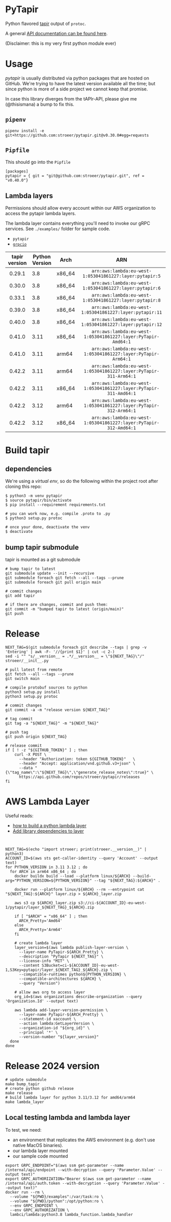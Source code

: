 # PyTapir

Python flavored [tapir](https://github.com/stroeer/tapir/) output of `protoc`.

A general [API documentation can be found here](https://stroeer.github.io/tapir/).

(Disclaimer: this is my very first python module ever)

# Usage

_pytapir_ is usually distributed via python packages that are hosted on GitHub. We're trying to have the
latest version available all the time; but since python is more of a side project we cannot keep that
promise.

In case this library diverges from the tAPIr-API, please give me (@thisismana) a bump to fix this.

## `pipenv`

`pipenv install -e git+https://github.com:stroeer/pytapir.git@v0.30.0#egg=requests`

## `Pipfile`

This should go into the `Pipfile`

```shell
[packages]
pytapir = { git = "git@github.com:stroeer/pytapir.git", ref = "v0.40.0"}
```

## Lambda layers

Permissions should allow every account within our AWS organization to access the
pytapir lambda layers.

The lambda layer contains everything you'll need to invoke our gRPC services. See
`./examples/` folder for sample code.

- `pytapir`
- [`grpcio`](https://pypi.org/project/grpcio/)

| tapir version | Python Version | Arch   |                                ARN                                |
|:-------------:|----------------|--------|:-----------------------------------------------------------------:|
|    0.29.1     | 3.8            | x86_64 |      `arn:aws:lambda:eu-west-1:053041861227:layer:pytapir:5`      |
|    0.30.0     | 3.8            | x86_64 |      `arn:aws:lambda:eu-west-1:053041861227:layer:pytapir:6`      |
|    0.33.1     | 3.8            | x86_64 |      `arn:aws:lambda:eu-west-1:053041861227:layer:pytapir:8`      |
|    0.39.0     | 3.8            | x86_64 |     `arn:aws:lambda:eu-west-1:053041861227:layer:pytapir:11`      |
|    0.40.0     | 3.8            | x86_64 |     `arn:aws:lambda:eu-west-1:053041861227:layer:pytapir:12`      |
|    0.41.0     | 3.11           | x86_64 |   `arn:aws:lambda:eu-west-1:053041861227:layer:PyTapir-Amd64:1`   |
|    0.41.0     | 3.11           | arm64  |   `arn:aws:lambda:eu-west-1:053041861227:layer:PyTapir-Arm64:1`   |
|    0.42.2     | 3.11           | arm64  | `arn:aws:lambda:eu-west-1:053041861227:layer:PyTapir-311-Arm64:1` |
|    0.42.2     | 3.11           | x86_64 | `arn:aws:lambda:eu-west-1:053041861227:layer:PyTapir-311-Amd64:1` |
|    0.42.2     | 3.12           | arm64  | `arn:aws:lambda:eu-west-1:053041861227:layer:PyTapir-312-Arm64:1` |
|    0.42.2     | 3.12           | x86_64 | `arn:aws:lambda:eu-west-1:053041861227:layer:PyTapir-312-Amd64:1` |

# Build tapir

## dependencies

We're using a _virtual env_, so do the following within the project root after cloning this repo:

```shell 
$ python3 -m venv pytapir
$ source pytapir/bin/activate
$ pip install --requirement requirements.txt

# you can work now, e.g. compile .proto to .py
$ python3 setup.py protoc

# once your done, deactivate the venv
$ deactivate
````

## bump tapir submodule

tapir is mounted as a git submodule

```shell
# bump tapir to latest
git submodule update --init --recursive
git submodule foreach git fetch --all --tags --prune
git submodule foreach git pull origin main

# commit changes
git add tapir

# if there are changes, commit and push them:
git commit -m "bumped tapir to latest (origin/main)"
git push
```

# Release

```shell
NEXT_TAG=$(git submodule foreach git describe --tags | grep -v 'Entering' | awk -F- '//{print $1}' | cut -c 2-)
sed -i "" "s/__version__ = .*/__version__ = \"${NEXT_TAG}\"/" stroeer/__init__.py

# pull latest from remote
git fetch --all --tags --prune
git switch main

# compile protobuf sources to python
python3 setup.py install
python3 setup.py protoc

# commit changes
git commit -a -m "release version ${NEXT_TAG}"

# tag commit
git tag -a "${NEXT_TAG}" -m "${NEXT_TAG}"

# push tag
git push origin ${NEXT_TAG}

# release commit
if [ ! -z "${GITHUB_TOKEN}" ] ; then
    curl -X POST \
      --header "Authorization: token ${GITHUB_TOKEN}" 	\
      --header "Accept: application/vnd.github.v3+json"	\
      --data "{\"tag_name\":\"${NEXT_TAG}\",\"generate_release_notes\":true}" \
      https://api.github.com/repos/stroeer/pytapir/releases
fi
```

# AWS Lambda Layer

Useful reads:

- [how to build a python lambda layer][howto]
- [Add library dependencies to layer][deps]

[howto]: https://unbiased-coder.com/create-python-lambda-layer/

[deps]: https://docs.aws.amazon.com/lambda/latest/dg/configuration-layers.html#configuration-layers-path

```shell


NEXT_TAG=$(echo "import stroeer; print(stroeer.__version__)" | python3)
ACCOUNT_ID=$(aws sts get-caller-identity --query 'Account' --output text)
for PYTHON_VERSION in 3.11 3.12 ; do
  for ARCH in arm64 x86_64 ; do
    docker buildx build --load --platform linux/${ARCH} --build-arg="PYTHON_VERSION=${PYTHON_VERSION}" --tag "${NEXT_TAG}:${ARCH}" .
  
    docker run --platform linux/${ARCH} --rm --entrypoint cat "${NEXT_TAG}:${ARCH}" layer.zip > ${ARCH}_layer.zip
    
    aws s3 cp ${ARCH}_layer.zip s3://ci-${ACCOUNT_ID}-eu-west-1/pytapir/layer_${NEXT_TAG}_${ARCH}.zip
    
    if [ "$ARCH" = "x86_64" ] ; then
      ARCH_Pretty='Amd64'
    else
      ARCH_Pretty='Arm64'
    fi
    
    # create lambda layer
    layer_version=$(aws lambda publish-layer-version \
      --layer-name PyTapir-${ARCH_Pretty} \
      --description "PyTapir ${NEXT_TAG}" \
      --license-info "MIT" \
      --content S3Bucket=ci-${ACCOUNT_ID}-eu-west-1,S3Key=pytapir/layer_${NEXT_TAG}_${ARCH}.zip \
      --compatible-runtimes python${PYTHON_VERSION} \
      --compatible-architectures ${ARCH} \
      --query "Version")
    
    # allow aws org to access layer
    org_id=$(aws organizations describe-organization --query 'Organization.Id' --output text)
    
    aws lambda add-layer-version-permission \
      --layer-name PyTapir-${ARCH_Pretty} \
      --statement-id xaccount \
      --action lambda:GetLayerVersion \
      --organization-id "${org_id}" \
      --principal '*' \
      --version-number "${layer_version}" 
  done  
done  
```

# Release 2024 version

```shell
# update submodule
make bump_tapir
# create python github release
make release
# build lambda layer for python 3.11/3.12 for amd64/arm64
make lambda_layer
```

## Local testing lambda and lambda layer

To test, we need:

- an environment that replicates the AWS environment
  (e.g. don't use native MacOS binaries).
- our lambda layer mounted
- our sample code mounted

```shell
export GRPC_ENDPOINT="$(aws ssm get-parameter --name /internal/api/endpoint --with-decryption --query 'Parameter.Value' --output text)"
export GRPC_AUTHORIZATION="Bearer $(aws ssm get-parameter --name /internal/api/auth.token --with-decryption --query 'Parameter.Value' --output text)"
docker run --rm \
  --volume "${PWD}/examples":/var/task:ro \
  --volume "${PWD}/python":/opt/python:ro \
  --env GRPC_ENDPOINT \
  --env GRPC_AUTHORIZATION \
  lambci/lambda:python3.8 lambda_function.lambda_handler
```
